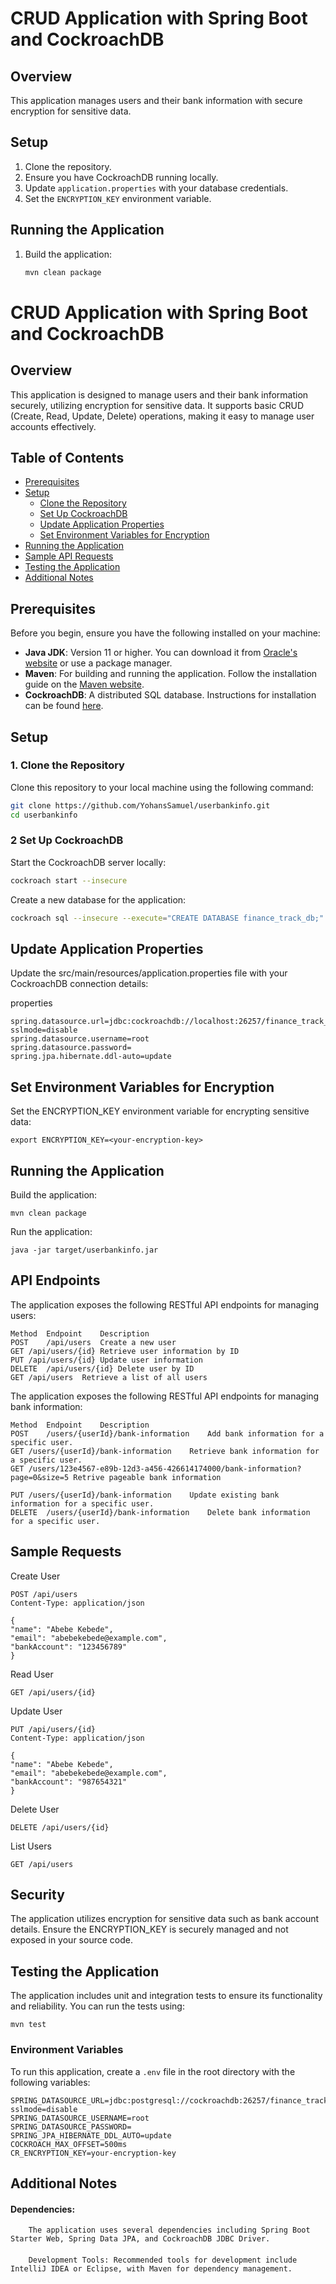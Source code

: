 # CRUD Application with Spring Boot and CockroachDB

## Overview
This application manages users and their bank information with secure encryption for sensitive data.

## Setup
1. Clone the repository.
2. Ensure you have CockroachDB running locally.
3. Update `application.properties` with your database credentials.
4. Set the `ENCRYPTION_KEY` environment variable.

## Running the Application
1. Build the application:
   ```bash
   mvn clean package
# CRUD Application with Spring Boot and CockroachDB

## Overview
This application is designed to manage users and their bank information securely, utilizing encryption for sensitive data. It supports basic CRUD (Create, Read, Update, Delete) operations, making it easy to manage user accounts effectively.

## Table of Contents
- [Prerequisites](#prerequisites)
- [Setup](#setup)
   - [Clone the Repository](#1-clone-the-repository)
   - [Set Up CockroachDB](#2-set-up-cockroachdb)
   - [Update Application Properties](#3-update-application-properties)
   - [Set Environment Variables for Encryption](#4-set-environment-variables-for-encryption)
- [Running the Application](#running-the-application)
- [Sample API Requests](#sample-api-requests)
- [Testing the Application](#testing-the-application)
- [Additional Notes](#additional-notes)


## Prerequisites
Before you begin, ensure you have the following installed on your machine:
- **Java JDK**: Version 11 or higher. You can download it from [Oracle's website](https://www.oracle.com/java/technologies/javase-jdk11-downloads.html) or use a package manager.
- **Maven**: For building and running the application. Follow the installation guide on the [Maven website](https://maven.apache.org/install.html).
- **CockroachDB**: A distributed SQL database. Instructions for installation can be found [here](https://www.cockroachlabs.com/docs/v22.2/install-cockroachdb.html).

## Setup

### 1. Clone the Repository
Clone this repository to your local machine using the following command:
```bash
git clone https://github.com/YohansSamuel/userbankinfo.git
cd userbankinfo
```
### 2 Set Up CockroachDB
Start the CockroachDB server locally:
```bash
cockroach start --insecure
```
Create a new database for the application:
```bash
cockroach sql --insecure --execute="CREATE DATABASE finance_track_db;"
```
## Update Application Properties
Update the src/main/resources/application.properties file with your CockroachDB connection details:

properties
```
spring.datasource.url=jdbc:cockroachdb://localhost:26257/finance_track_db?sslmode=disable
spring.datasource.username=root
spring.datasource.password=
spring.jpa.hibernate.ddl-auto=update
```
## Set Environment Variables for Encryption
Set the ENCRYPTION_KEY environment variable for encrypting sensitive data:
```
export ENCRYPTION_KEY=<your-encryption-key> 
```
## Running the Application
Build the application:
```
mvn clean package 
```
Run the application:
```
java -jar target/userbankinfo.jar
```

## API Endpoints
The application exposes the following RESTful API endpoints for managing users:

```
Method	Endpoint	Description
POST	/api/users	Create a new user
GET	/api/users/{id}	Retrieve user information by ID
PUT	/api/users/{id}	Update user information
DELETE	/api/users/{id}	Delete user by ID
GET	/api/users	Retrieve a list of all users
```
The application exposes the following RESTful API endpoints for managing bank information:
```
Method	Endpoint	Description
POST	/users/{userId}/bank-information	Add bank information for a specific user.
GET	/users/{userId}/bank-information	Retrieve bank information for a specific user.
GET /users/123e4567-e89b-12d3-a456-426614174000/bank-information?page=0&size=5 Retrive pageable bank information

PUT	/users/{userId}/bank-information	Update existing bank information for a specific user.
DELETE	/users/{userId}/bank-information	Delete bank information for a specific user.
```
## Sample Requests
Create User
```
POST /api/users
Content-Type: application/json

{
"name": "Abebe Kebede",
"email": "abebekebede@example.com",
"bankAccount": "123456789"
}
```
Read User
```
GET /api/users/{id}
```
Update User
```
PUT /api/users/{id}
Content-Type: application/json

{
"name": "Abebe Kebede",
"email": "abebekebede@example.com",
"bankAccount": "987654321"
}
```
Delete User
```
DELETE /api/users/{id}
```
List Users
```
GET /api/users
```
## Security
The application utilizes encryption for sensitive data such as bank account details. Ensure the ENCRYPTION_KEY is securely managed and not exposed in your source code.

## Testing the Application
   The application includes unit and integration tests to ensure its functionality and reliability. You can run the tests using:
```
mvn test
```
### Environment Variables

To run this application, create a `.env` file in the root directory with the following variables:

```plaintext
SPRING_DATASOURCE_URL=jdbc:postgresql://cockroachdb:26257/finance_track_db?sslmode=disable
SPRING_DATASOURCE_USERNAME=root
SPRING_DATASOURCE_PASSWORD=
SPRING_JPA_HIBERNATE_DDL_AUTO=update
COCKROACH_MAX_OFFSET=500ms
CR_ENCRYPTION_KEY=your-encryption-key
```

## Additional Notes
   #### Dependencies: 
        The application uses several dependencies including Spring Boot Starter Web, Spring Data JPA, and CockroachDB JDBC Driver.
   #### 
        Development Tools: Recommended tools for development include IntelliJ IDEA or Eclipse, with Maven for dependency management.